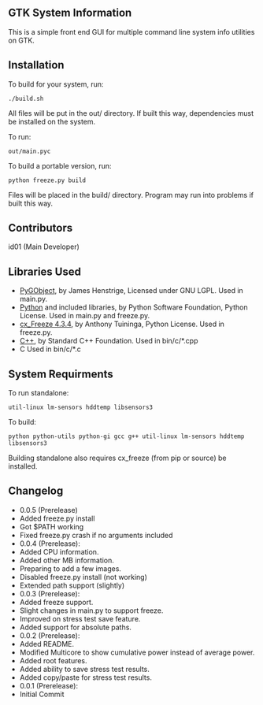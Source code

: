 ## GTK System Information
This is a simple front end GUI for multiple command line system info utilities on GTK.

## Installation
To build for your system, run: 
```
./build.sh
```
All files will be put in the out/ directory. If built this way, dependencies must be installed on the system.

To run:
```
out/main.pyc
```

To build a portable version, run:
```
python freeze.py build
```
Files will be placed in the build/ directory. Program may run into problems if built this way.

## Contributors
id01 (Main Developer)

## Libraries Used
* [PyGObject](http://www.pygtk.org/), by James Henstrige, Licensed under GNU LGPL. Used in main.py.
* [Python](https://www.python.org/) and included libraries, by Python Software Foundation, Python License. Used in main.py and freeze.py.
* [cx_Freeze 4.3.4](https://pypi.python.org/pypi/cx_freeze), by Anthony Tuininga, Python License. Used in freeze.py.
* [C++](https://isocpp.org), by Standard C++ Foundation. Used in bin/c/*.cpp
* C Used in bin/c/*.c

## System Requirments
To run standalone:
```
util-linux lm-sensors hddtemp libsensors3
```
To build:
```
python python-utils python-gi gcc g++ util-linux lm-sensors hddtemp libsensors3
```
Building standalone also requires cx_freeze (from pip or source) be installed.

## Changelog
* 0.0.5 (Prerelease)
 * Added freeze.py install
 * Got $PATH working
 * Fixed freeze.py crash if no arguments included
* 0.0.4 (Prerelease):
 * Added CPU information.
 * Added other MB information.
 * Preparing to add a few images.
 * Disabled freeze.py install (not working)
 * Extended path support (slightly)
* 0.0.3 (Prerelease):
 * Added freeze support.
 * Slight changes in main.py to support freeze.
 * Improved on stress test save feature.
 * Added support for absolute paths.
* 0.0.2 (Prerelease):
 * Added README.
 * Modified Multicore to show cumulative power instead of average power.
 * Added root features.
 * Added ability to save stress test results.
 * Added copy/paste for stress test results.
* 0.0.1 (Prerelease):
 * Initial Commit